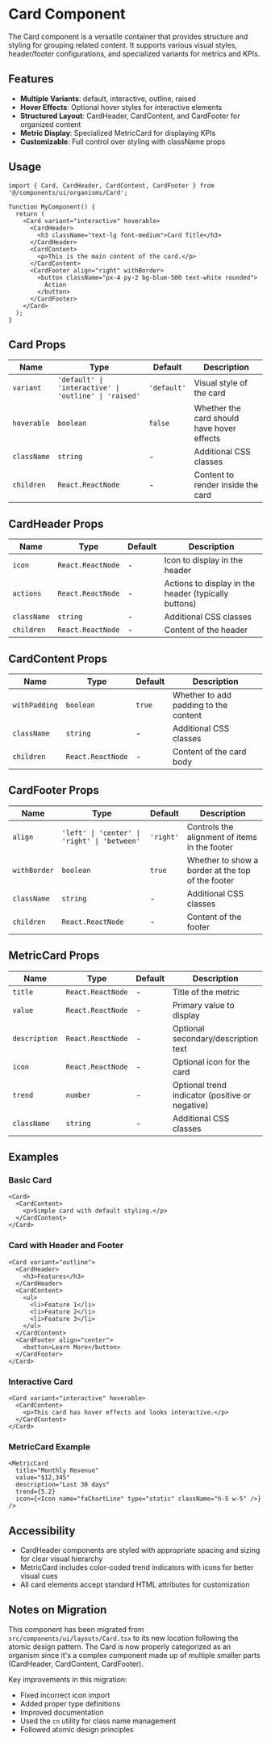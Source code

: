 # Card Component

The Card component is a versatile container that provides structure and styling for grouping related content. It supports various visual styles, header/footer configurations, and specialized variants for metrics and KPIs.

## Features

- **Multiple Variants**: default, interactive, outline, raised
- **Hover Effects**: Optional hover styles for interactive elements
- **Structured Layout**: CardHeader, CardContent, and CardFooter for organized content
- **Metric Display**: Specialized MetricCard for displaying KPIs
- **Customizable**: Full control over styling with className props

## Usage

```tsx
import { Card, CardHeader, CardContent, CardFooter } from '@/components/ui/organisms/Card';

function MyComponent() {
  return (
    <Card variant="interactive" hoverable>
      <CardHeader>
        <h3 className="text-lg font-medium">Card Title</h3>
      </CardHeader>
      <CardContent>
        <p>This is the main content of the card.</p>
      </CardContent>
      <CardFooter align="right" withBorder>
        <button className="px-4 py-2 bg-blue-500 text-white rounded">
          Action
        </button>
      </CardFooter>
    </Card>
  );
}
```

## Card Props

| Name | Type | Default | Description |
|------|------|---------|-------------|
| `variant` | `'default' \| 'interactive' \| 'outline' \| 'raised'` | `'default'` | Visual style of the card |
| `hoverable` | `boolean` | `false` | Whether the card should have hover effects |
| `className` | `string` | - | Additional CSS classes |
| `children` | `React.ReactNode` | - | Content to render inside the card |

## CardHeader Props

| Name | Type | Default | Description |
|------|------|---------|-------------|
| `icon` | `React.ReactNode` | - | Icon to display in the header |
| `actions` | `React.ReactNode` | - | Actions to display in the header (typically buttons) |
| `className` | `string` | - | Additional CSS classes |
| `children` | `React.ReactNode` | - | Content of the header |

## CardContent Props

| Name | Type | Default | Description |
|------|------|---------|-------------|
| `withPadding` | `boolean` | `true` | Whether to add padding to the content |
| `className` | `string` | - | Additional CSS classes |
| `children` | `React.ReactNode` | - | Content of the card body |

## CardFooter Props

| Name | Type | Default | Description |
|------|------|---------|-------------|
| `align` | `'left' \| 'center' \| 'right' \| 'between'` | `'right'` | Controls the alignment of items in the footer |
| `withBorder` | `boolean` | `true` | Whether to show a border at the top of the footer |
| `className` | `string` | - | Additional CSS classes |
| `children` | `React.ReactNode` | - | Content of the footer |

## MetricCard Props

| Name | Type | Default | Description |
|------|------|---------|-------------|
| `title` | `React.ReactNode` | - | Title of the metric |
| `value` | `React.ReactNode` | - | Primary value to display |
| `description` | `React.ReactNode` | - | Optional secondary/description text |
| `icon` | `React.ReactNode` | - | Optional icon for the card |
| `trend` | `number` | - | Optional trend indicator (positive or negative) |
| `className` | `string` | - | Additional CSS classes |

## Examples

### Basic Card

```tsx
<Card>
  <CardContent>
    <p>Simple card with default styling.</p>
  </CardContent>
</Card>
```

### Card with Header and Footer

```tsx
<Card variant="outline">
  <CardHeader>
    <h3>Features</h3>
  </CardHeader>
  <CardContent>
    <ul>
      <li>Feature 1</li>
      <li>Feature 2</li>
      <li>Feature 3</li>
    </ul>
  </CardContent>
  <CardFooter align="center">
    <button>Learn More</button>
  </CardFooter>
</Card>
```

### Interactive Card

```tsx
<Card variant="interactive" hoverable>
  <CardContent>
    <p>This card has hover effects and looks interactive.</p>
  </CardContent>
</Card>
```

### MetricCard Example

```tsx
<MetricCard
  title="Monthly Revenue"
  value="$12,345"
  description="Last 30 days"
  trend={5.2}
  icon={<Icon name="faChartLine" type="static" className="h-5 w-5" />}
/>
```

## Accessibility

- CardHeader components are styled with appropriate spacing and sizing for clear visual hierarchy
- MetricCard includes color-coded trend indicators with icons for better visual cues
- All card elements accept standard HTML attributes for customization

## Notes on Migration

This component has been migrated from `src/components/ui/layouts/Card.tsx` to its new location following the atomic design pattern. The Card is now properly categorized as an organism since it's a complex component made up of multiple smaller parts (CardHeader, CardContent, CardFooter).

Key improvements in this migration:
- Fixed incorrect icon import
- Added proper type definitions
- Improved documentation
- Used the `cn` utility for class name management
- Followed atomic design principles 